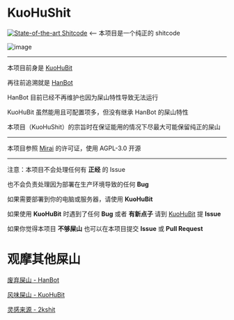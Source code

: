 # KuoHuShit
[![State-of-the-art Shitcode](https://img.shields.io/static/v1?label=State-of-the-art&message=Shitcode&color=7B5804)](https://github.com/trekhleb/state-of-the-art-shitcode) <-- 本项目是一个纯正的 shitcode

![image](https://github.com/daizihan233/KuoHuBit/assets/72146468/16ed4df2-5c66-47d0-ba69-c11ca4991294)

---

本项目前身是 [KuoHuBit](https://github.com/daizihan233/KuoHuBit)

再往前追溯就是 [HanBot](https://github.com/daizihan233/HanBot)

HanBot 目前已经不再维护也因为屎山特性导致无法运行

KuoHuBit 虽然能用且可配置项多，但没有继承 HanBot 的屎山特性

本项目（KuoHuShit）的宗旨时在保证能用的情况下尽最大可能保留纯正的屎山

---

本项目参照 [Mirai](https://github.com/mamoe/mirai) 的许可证，使用 AGPL-3.0 开源

---

注意：本项目不会处理任何有 **正经** 的 Issue

也不会负责处理因为部署在生产环境导致的任何 **Bug**

如果需要部署到你的电脑或服务器，请使用 **KuoHuBit**

如果使用 **KuoHuBit** 时遇到了任何 **Bug** 或者 **有新点子** 请到 [KuoHuBit](https://github.com/daizihan233/KuoHuBit) 提 **Issue**

如果你觉得本项目 **不够屎山** 也可以在本项目提交 **Issue** 或 **Pull Request**

# 观摩其他屎山

[废弃屎山 - HanBot](https://github.com/daizihan233/HanBot)

[风味屎山 - KuoHuBit](https://github.com/daizihan233/KuoHuBit)

[灵感来源 - 2kshit](https://github.com/Abjust/2kshit)
